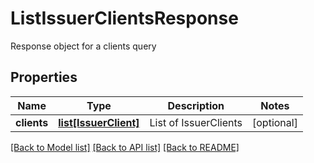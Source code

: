 # ListIssuerClientsResponse

Response object for a clients query
## Properties
Name | Type | Description | Notes
------------ | ------------- | ------------- | -------------
**clients** | [**list[IssuerClient]**](IssuerClient.md) | List of IssuerClients | [optional] 

[[Back to Model list]](../README.md#documentation-for-models) [[Back to API list]](../README.md#documentation-for-api-endpoints) [[Back to README]](../README.md)


